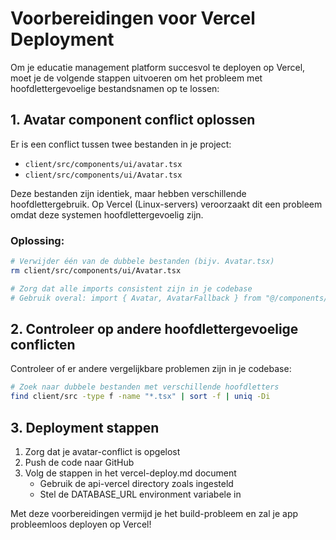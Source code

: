 # Voorbereidingen voor Vercel Deployment

Om je educatie management platform succesvol te deployen op Vercel, moet je de volgende stappen uitvoeren om het probleem met hoofdlettergevoelige bestandsnamen op te lossen:

## 1. Avatar component conflict oplossen

Er is een conflict tussen twee bestanden in je project:
- `client/src/components/ui/avatar.tsx`
- `client/src/components/ui/Avatar.tsx`

Deze bestanden zijn identiek, maar hebben verschillende hoofdlettergebruik. Op Vercel (Linux-servers) veroorzaakt dit een probleem omdat deze systemen hoofdlettergevoelig zijn.

### Oplossing:
```bash
# Verwijder één van de dubbele bestanden (bijv. Avatar.tsx)
rm client/src/components/ui/Avatar.tsx

# Zorg dat alle imports consistent zijn in je codebase
# Gebruik overal: import { Avatar, AvatarFallback } from "@/components/ui/avatar";
```

## 2. Controleer op andere hoofdlettergevoelige conflicten

Controleer of er andere vergelijkbare problemen zijn in je codebase:

```bash
# Zoek naar dubbele bestanden met verschillende hoofdletters
find client/src -type f -name "*.tsx" | sort -f | uniq -Di
```

## 3. Deployment stappen

1. Zorg dat je avatar-conflict is opgelost
2. Push de code naar GitHub
3. Volg de stappen in het vercel-deploy.md document
   - Gebruik de api-vercel directory zoals ingesteld
   - Stel de DATABASE_URL environment variabele in

Met deze voorbereidingen vermijd je het build-probleem en zal je app probleemloos deployen op Vercel!